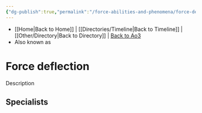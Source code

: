 ```yaml
---
{"dg-publish":true,"permalink":"/force-abilities-and-phenomena/force-deflection/","tags":["light dark universal","offense defense utility","control sense alter","forcepower"]}
---
```


- [[Home\|Back to Home]] | [[Directories/Timeline\|Back to Timeline]] | [[Other/Directory\|Back to Directory]] | [Back to Ao3](https://archiveofourown.org/works/19334440/chapters/45992584)
- Also known as 

# Force deflection
Description

**Specialists**
- 